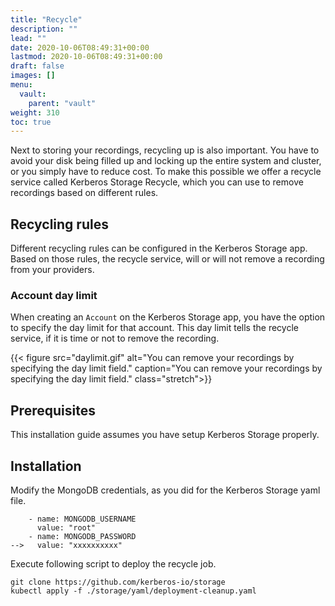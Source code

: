 ```yaml
---
title: "Recycle"
description: ""
lead: ""
date: 2020-10-06T08:49:31+00:00
lastmod: 2020-10-06T08:49:31+00:00
draft: false
images: []
menu:
  vault:
    parent: "vault"
weight: 310
toc: true
---
```


Next to storing your recordings, recycling up is also important. You have to avoid your disk being filled up and locking up the entire system and cluster, or you simply have to reduce cost. To make this possible we offer a recycle service called Kerberos Storage Recycle, which you can use to remove recordings based on different rules.

## Recycling rules

Different recycling rules can be configured in the Kerberos Storage app. Based on those rules, the recycle service, will or will not remove a recording from your providers.

### Account day limit

When creating an `Account` on the Kerberos Storage app, you have the option to specify the day limit for that account. This day limit tells the recycle service, if it is time or not to remove the recording.

{{< figure src="daylimit.gif" alt="You can remove your recordings by specifying the day limit field." caption="You can remove your recordings by specifying the day limit field." class="stretch">}}

## Prerequisites

This installation guide assumes you have setup Kerberos Storage properly.

## Installation

Modify the MongoDB credentials, as you did for the Kerberos Storage yaml file.

        - name: MONGODB_USERNAME
          value: "root"
        - name: MONGODB_PASSWORD
    -->   value: "xxxxxxxxxx"

Execute following script to deploy the recycle job.

    git clone https://github.com/kerberos-io/storage
    kubectl apply -f ./storage/yaml/deployment-cleanup.yaml
